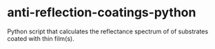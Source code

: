 # anti-reflection-coatings-python
Python script that calculates the reflectance spectrum of of substrates coated with thin film(s).  
